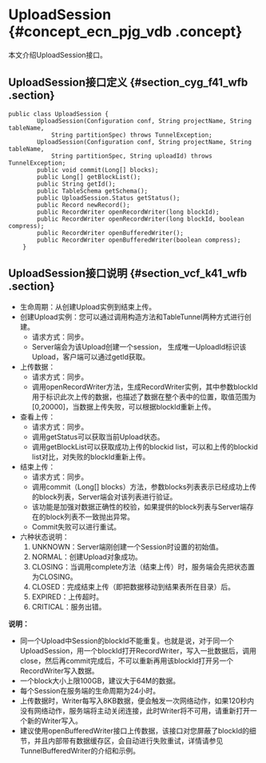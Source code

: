 # UploadSession {#concept_ecn_pjg_vdb .concept}

本文介绍UploadSession接口。

## UploadSession接口定义 {#section_cyg_f41_wfb .section}

```
public class UploadSession {
        UploadSession(Configuration conf, String projectName, String tableName,
            String partitionSpec) throws TunnelException;
        UploadSession(Configuration conf, String projectName, String tableName, 
            String partitionSpec, String uploadId) throws TunnelException;
        public void commit(Long[] blocks);
        public Long[] getBlockList();
        public String getId();
        public TableSchema getSchema();
        public UploadSession.Status getStatus();
        public Record newRecord();
        public RecordWriter openRecordWriter(long blockId);
        public RecordWriter openRecordWriter(long blockId, boolean compress);
        public RecordWriter openBufferedWriter();
        public RecordWriter openBufferedWriter(boolean compress);
    }
```

## UploadSession接口说明 {#section_vcf_k41_wfb .section}

-   生命周期：从创建Upload实例到结束上传。
-   创建Upload实例：您可以通过调用构造方法和TableTunnel两种方式进行创建。
    -   请求方式：同步。
    -   Server端会为该Upload创建一个session， 生成唯一UploadId标识该Upload，客户端可以通过getId获取。
-   上传数据：
    -   请求方式：同步。
    -   调用openRecordWriter方法，生成RecordWriter实例，其中参数blockId用于标识此次上传的数据，也描述了数据在整个表中的位置，取值范围为\[0,20000\]，当数据上传失败，可以根据blockId重新上传。
-   查看上传：
    -   请求方式：同步。
    -   调用getStatus可以获取当前Upload状态。
    -   调用getBlockList可以获取成功上传的blockid list，可以和上传的blockid list对比，对失败的blockId重新上传。
-   结束上传：
    -   请求方式：同步。
    -   调用commit（Long\[\] blocks）方法，参数blocks列表表示已经成功上传的block列表，Server端会对该列表进行验证。
    -   该功能是加强对数据正确性的校验，如果提供的block列表与Server端存在的block列表不一致抛出异常。
    -   Commit失败可以进行重试。
-   六种状态说明：
    1.  UNKNOWN：Server端刚创建一个Session时设置的初始值。
    2.  NORMAL：创建Upload对象成功。
    3.  CLOSING：当调用complete方法（结束上传）时，服务端会先把状态置为CLOSING。
    4.  CLOSED：完成结束上传（即把数据移动到结果表所在目录）后。
    5.  EXPIRED：上传超时。
    6.  CRITICAL：服务出错。

**说明：** 

-   同一个Upload中Session的blockId不能重复。也就是说，对于同一个UploadSession，用一个blockId打开RecordWriter，写入一批数据后，调用close，然后再commit完成后，不可以重新再用该blockId打开另一个RecordWriter写入数据。
-   一个block大小上限100GB，建议大于64M的数据。
-   每个Session在服务端的生命周期为24小时。
-   上传数据时，Writer每写入8KB数据，便会触发一次网络动作，如果120秒内没有网络动作，服务端将主动关闭连接，此时Writer将不可用，请重新打开一个新的Writer写入。
-   建议使用openBufferedWriter接口上传数据，该接口对您屏蔽了blockId的细节，并且内部带有数据缓存区，会自动进行失败重试，详情请参见TunnelBufferedWriter的介绍和示例。

